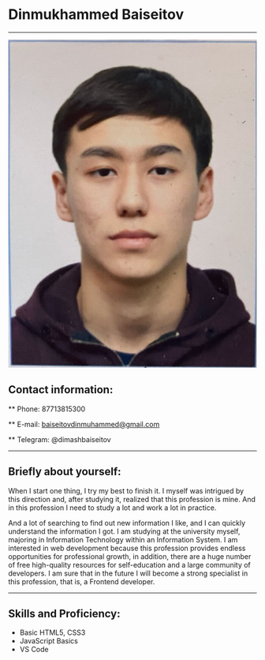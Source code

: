 # Dinmukhammed Baiseitov 
---
![my-photo](my-photo.jpg)




## Contact information: 

** Phone: 87713815300

** E-mail: baiseitovdinmuhammed@gmail.com 

** Telegram: @dimashbaiseitov 


---

## Briefly about yourself: 
When I start one thing, I try my best to finish it. I myself was intrigued by this direction and, after studying it, realized that this profession is mine. And in this profession I need to study a lot and work a lot in practice.

And a lot of searching to find out new information I like, and I can quickly understand the information I got. I am studying at the university myself, majoring in Information Technology within an Information System.
I am interested in web development because this profession provides endless opportunities for professional growth,
in addition, there are a huge number of free high-quality resources for self-education and a large community of developers. I am sure that in the future I will become a strong specialist in this profession, that is, a Frontend developer.

---
## Skills and Proficiency: 
* Basic HTML5, CSS3
* JavaScript Basics
* VS Code



